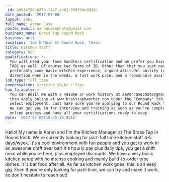 ```yaml
---
_id: 40b34780-627b-11e7-abb2-050f30cdd33c
date_posted: '2017-07-06'
layout: jobs
full_name: Aaron Case
poster_email: aaroncasephoto@gmail.com
business_name: Brass Tap Round Rock
business_url: ''
location: '204 E Main St Round Rock, Texas'
title: Kitchen Staff
category: boh
qualifications: >-
  You will need your food handlers certification and we prefer you have your
  TABC as well. Of course two forms of ID. Other than that you just need
  preferably some basic kitchen experience, a good attitude, ability to take
  direction when in the weeds, a fast work pace, and a reasonable availability.
job_type: full_time
compensation: starting $9/hr + tips
how_to_apply: >-
  You can email me with a resume or work history at aaroncasephoto@gmail.com and
  then apply online at www.brasstapbeerbar.com under the "Company" tab and
  select employment. Just make sure you're applying to our Round Rock location.
  We can get you in for interview and training as soon as you've completed the
  online process and have all your certifications ready to copy.
date: '2017-07-06T18:45:16.821Z'
---
```

Hello! My name is Aaron and I'm the Kitchen Manager at The Brass Tap in Round Rock. We're currently looking for part-full time kitchen staff 4-5 days/week. It's a cool environment with fun people and you get to work in an awesome craft beer bar! It's hourly pay plus daily tips, you get a shift meal while you're here, plus employee discounts. We have a very basic kitchen setup with no intense cooking and mainly build-to-order type dishes. It is bar food after all. As far as kitchen work goes, this is an easy gig. Even if you're only looking for part-time, we can try and make it work, so don't hesitate to reach out!

